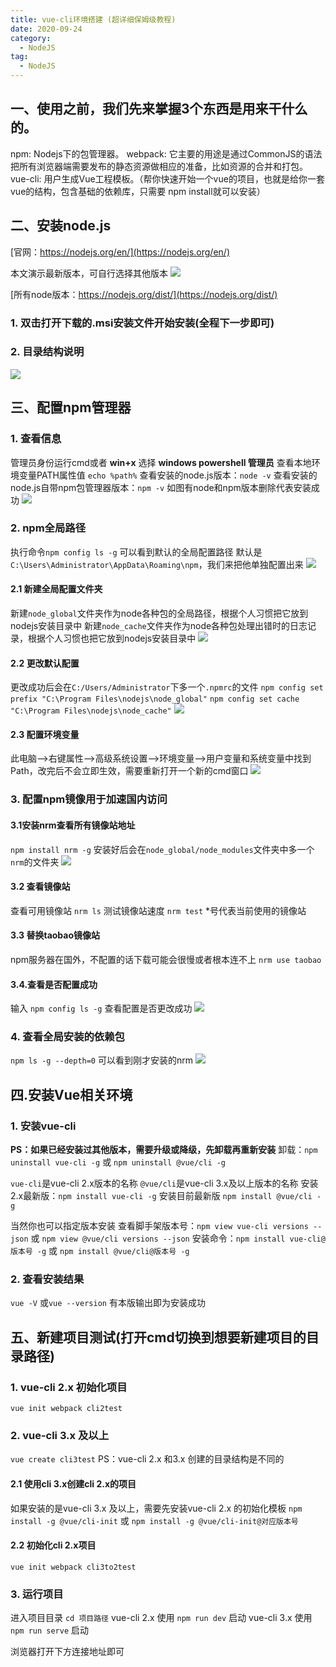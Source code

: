 ```yaml
---
title: vue-cli环境搭建 (超详细保姆级教程)
date: 2020-09-24
category:
  - NodeJS
tag:
  - NodeJS
---
```


<!-- more -->

## 一、使用之前，我们先来掌握3个东西是用来干什么的。

npm: Nodejs下的包管理器。
webpack: 它主要的用途是通过CommonJS的语法把所有浏览器端需要发布的静态资源做相应的准备，比如资源的合并和打包。
vue-cli: 用户生成Vue工程模板。（帮你快速开始一个vue的项目，也就是给你一套vue的结构，包含基础的依赖库，只需要 npm install就可以安装）

## 二、安装node.js
[官网：https://nodejs.org/en/](https://nodejs.org/en/)

本文演示最新版本，可自行选择其他版本
![](https://raw.githubusercontent.com/dennis-dong/picgo-library/master/images/blogs/2078491-20211217165909396-675220990.png)

[所有node版本：https://nodejs.org/dist/](https://nodejs.org/dist/)

### 1. 双击打开下载的.msi安装文件开始安装(全程下一步即可)
### 2. 目录结构说明
![](https://raw.githubusercontent.com/dennis-dong/picgo-library/master/images/blogs/2078491-20221204155431647-1968117401.png)

## 三、配置npm管理器
### 1. 查看信息
管理员身份运行cmd或者 **win+x** 选择 **windows powershell 管理员**
查看本地环境变量PATH属性值 `echo %path%`
查看安装的node.js版本：`node -v`
查看安装的node.js自带npm包管理器版本：`npm -v`
如图有node和npm版本删除代表安装成功
![](https://raw.githubusercontent.com/dennis-dong/picgo-library/master/images/blogs/2078491-20221204163217805-1478215273.png)

### 2. npm全局路径
执行命令`npm config ls -g` 可以看到默认的全局配置路径
默认是 `C:\Users\Administrator\AppData\Roaming\npm`，我们来把他单独配置出来
![](https://raw.githubusercontent.com/dennis-dong/picgo-library/master/images/blogs/2078491-20221204163725148-1919007240.png)

#### 2.1 新建全局配置文件夹
新建`node_global`文件夹作为node各种包的全局路径，根据个人习惯把它放到nodejs安装目录中
新建`node_cache`文件夹作为node各种包处理出错时的日志记录，根据个人习惯也把它放到nodejs安装目录中
![](https://raw.githubusercontent.com/dennis-dong/picgo-library/master/images/blogs/2078491-20211221153035122-1515688576.png)

#### 2.2 更改默认配置
更改成功后会在`C:/Users/Administrator`下多一个`.npmrc`的文件
`npm config set prefix "C:\Program Files\nodejs\node_global"`
`npm config set cache "C:\Program Files\nodejs\node_cache"`
![](https://raw.githubusercontent.com/dennis-dong/picgo-library/master/images/blogs/2078491-20221204164301636-1032279829.png)

#### 2.3 配置环境变量
此电脑-->右键属性-->高级系统设置-->环境变量-->用户变量和系统变量中找到Path，改完后不会立即生效，需要重新打开一个新的cmd窗口
![](https://raw.githubusercontent.com/dennis-dong/picgo-library/master/images/blogs/2078491-20221204165800097-1837553491.png)

### 3. 配置npm镜像用于加速国内访问
#### 3.1安装nrm查看所有镜像站地址
`npm install nrm -g`
安装好后会在`node_global/node_modules`文件夹中多一个`nrm`的文件夹
![](https://raw.githubusercontent.com/dennis-dong/picgo-library/master/images/blogs/2078491-20221204165001650-1967369014.png)

#### 3.2 查看镜像站
 查看可用镜像站 `nrm ls`
 测试镜像站速度 `nrm test`
*号代表当前使用的镜像站

#### 3.3 替换taobao镜像站
npm服务器在国外，不配置的话下载可能会很慢或者根本连不上
`nrm use taobao`

#### 3.4.查看是否配置成功
输入 `npm config ls -g` 查看配置是否更改成功
![](https://raw.githubusercontent.com/dennis-dong/picgo-library/master/images/blogs/2078491-20221204170519446-1895856433.png)

### 4. 查看全局安装的依赖包
`npm ls -g --depth=0` 可以看到刚才安装的nrm
![](https://raw.githubusercontent.com/dennis-dong/picgo-library/master/images/blogs/2078491-20221204170828250-1205046930.png)

## 四.安装Vue相关环境
### 1. 安装vue-cli
**PS：如果已经安装过其他版本，需要升级或降级，先卸载再重新安装**
卸载：`npm uninstall vue-cli -g` 或 `npm uninstall @vue/cli -g`

`vue-cli`是vue-cli 2.x版本的名称
`@vue/cli`是vue-cli 3.x及以上版本的名称
安装2.x最新版：`npm install vue-cli -g`
安装目前最新版 `npm install @vue/cli -g`

当然你也可以指定版本安装
查看脚手架版本号：`npm view vue-cli versions --json` 或 `npm view @vue/cli versions --json`
安装命令：`npm install vue-cli@版本号 -g` 或 `npm install @vue/cli@版本号 -g`

### 2. 查看安装结果
`vue -V` 或`vue --version` 有本版输出即为安装成功

## 五、新建项目测试(打开cmd切换到想要新建项目的目录路径)
### 1. vue-cli 2.x 初始化项目
`vue init webpack cli2test`

### 2. vue-cli 3.x 及以上
`vue create cli3test`
PS：vue-cli 2.x 和3.x 创建的目录结构是不同的

#### 2.1 使用cli 3.x创建cli 2.x的项目
如果安装的是vue-cli 3.x 及以上，需要先安装vue-cli 2.x 的初始化模板
`npm install -g @vue/cli-init` 或 `npm install -g @vue/cli-init@对应版本号`

#### 2.2 初始化cli 2.x项目
`vue init webpack cli3to2test`

### 3. 运行项目
进入项目目录 `cd 项目路径`
vue-cli 2.x 使用 `npm run dev` 启动
vue-cli 3.x 使用 `npm run serve` 启动

浏览器打开下方连接地址即可